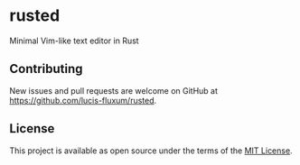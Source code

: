 # rusted

Minimal Vim-like text editor in Rust

## Contributing

New issues and pull requests are welcome on GitHub at https://github.com/lucis-fluxum/rusted.

## License

This project is available as open source under the terms of the [MIT License](http://opensource.org/licenses/MIT).
